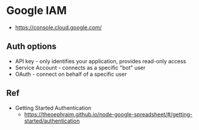 # Google IAM
* https://console.cloud.google.com/

## Auth options
* API key - only identifies your application, provides read-only access
* Service Account - connects as a specific "bot" user
* OAuth - connect on behalf of a specific user

## Ref
* Getting Started Authentication
  * https://theoephraim.github.io/node-google-spreadsheet/#/getting-started/authentication
